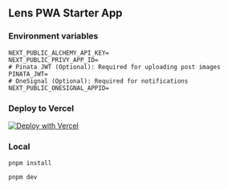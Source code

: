 ## Lens PWA Starter App

### Environment variables

```
NEXT_PUBLIC_ALCHEMY_API_KEY=
NEXT_PUBLIC_PRIVY_APP_ID=
# Pinata JWT (Optional): Required for uploading post images
PINATA_JWT=
# OneSignal (Optional): Required for notifications
NEXT_PUBLIC_ONESIGNAL_APPID=
```

### Deploy to Vercel

[![Deploy with Vercel](https://vercel.com/button)](https://vercel.com/new/clone?repository-url=https%3A%2F%2Fgithub.com%2Fbartomolina%2Flens-pwa&env=NEXT_PUBLIC_ALCHEMY_API_KEY,NEXT_PUBLIC_PRIVY_APP_ID)

### Local

`pnpm install`

`pnpm dev`
